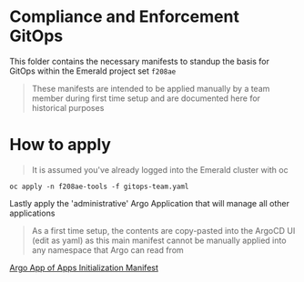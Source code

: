 # Compliance and Enforcement GitOps

This folder contains the necessary manifests to standup the basis for GitOps within the Emerald project set `f208ae`


> These manifests are intended to be applied manually by a team member during first time setup and are documented here for historical purposes

# How to apply

> It is assumed you've already logged into the Emerald cluster with oc

```
oc apply -n f208ae-tools -f gitops-team.yaml
```

Lastly apply the 'administrative' Argo Application that will manage all other applications

> As a first time setup, the contents are copy-pasted into the ArgoCD UI (edit as yaml) as this main manifest cannot be manually applied into any namespace that Argo can read from

[Argo App of Apps Initialization Manifest](tools/gitops/argo-app-of-apps.yaml)
